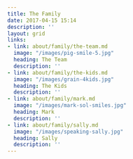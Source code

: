 ```yaml
---
title: The Family
date: 2017-04-15 15:14
description: ''
layout: grid
links:
- link: about/family/the-team.md
  image: "/images/pig-smile-5.jpg"
  heading: The Team
  description: ''
- link: about/family/the-kids.md
  image: "/images/grain-4kids.jpg"
  heading: The Kids
  description: ''
- link: about/family/mark.md
  image: "/images/mark-sol-smiles.jpg"
  heading: Mark
  description: ''
- link: about/family/sally.md
  image: "/images/speaking-sally.jpg"
  heading: Sally
  description: ''
---
```

